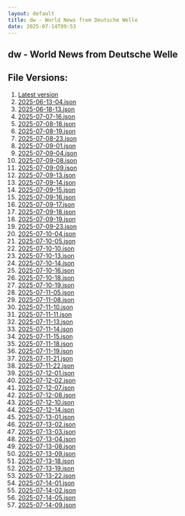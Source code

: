 ```yaml
---
layout: default
title: dw - World News from Deutsche Welle
date: 2025-07-14T09:53
---
```


## dw - World News from Deutsche Welle

<div id="data-chart"></div>
<div id="data-table"></div>
<script>
document.addEventListener('DOMContentLoaded', function(){
  document.getElementById('data-table').textContent = 'This source isn't supported for tables yet.';
});
</script>

## File Versions:
1. [Latest version](./latest.json)
2. [2025-06-13-04.json](./2025-06-13-04.json)
3. [2025-06-18-13.json](./2025-06-18-13.json)
4. [2025-07-07-16.json](./2025-07-07-16.json)
5. [2025-07-08-18.json](./2025-07-08-18.json)
6. [2025-07-08-19.json](./2025-07-08-19.json)
7. [2025-07-08-23.json](./2025-07-08-23.json)
8. [2025-07-09-01.json](./2025-07-09-01.json)
9. [2025-07-09-04.json](./2025-07-09-04.json)
10. [2025-07-09-08.json](./2025-07-09-08.json)
11. [2025-07-09-09.json](./2025-07-09-09.json)
12. [2025-07-09-13.json](./2025-07-09-13.json)
13. [2025-07-09-14.json](./2025-07-09-14.json)
14. [2025-07-09-15.json](./2025-07-09-15.json)
15. [2025-07-09-16.json](./2025-07-09-16.json)
16. [2025-07-09-17.json](./2025-07-09-17.json)
17. [2025-07-09-18.json](./2025-07-09-18.json)
18. [2025-07-09-19.json](./2025-07-09-19.json)
19. [2025-07-09-23.json](./2025-07-09-23.json)
20. [2025-07-10-04.json](./2025-07-10-04.json)
21. [2025-07-10-05.json](./2025-07-10-05.json)
22. [2025-07-10-10.json](./2025-07-10-10.json)
23. [2025-07-10-13.json](./2025-07-10-13.json)
24. [2025-07-10-14.json](./2025-07-10-14.json)
25. [2025-07-10-16.json](./2025-07-10-16.json)
26. [2025-07-10-18.json](./2025-07-10-18.json)
27. [2025-07-10-19.json](./2025-07-10-19.json)
28. [2025-07-11-05.json](./2025-07-11-05.json)
29. [2025-07-11-08.json](./2025-07-11-08.json)
30. [2025-07-11-10.json](./2025-07-11-10.json)
31. [2025-07-11-11.json](./2025-07-11-11.json)
32. [2025-07-11-13.json](./2025-07-11-13.json)
33. [2025-07-11-14.json](./2025-07-11-14.json)
34. [2025-07-11-15.json](./2025-07-11-15.json)
35. [2025-07-11-18.json](./2025-07-11-18.json)
36. [2025-07-11-19.json](./2025-07-11-19.json)
37. [2025-07-11-21.json](./2025-07-11-21.json)
38. [2025-07-11-22.json](./2025-07-11-22.json)
39. [2025-07-12-01.json](./2025-07-12-01.json)
40. [2025-07-12-02.json](./2025-07-12-02.json)
41. [2025-07-12-07.json](./2025-07-12-07.json)
42. [2025-07-12-08.json](./2025-07-12-08.json)
43. [2025-07-12-10.json](./2025-07-12-10.json)
44. [2025-07-12-14.json](./2025-07-12-14.json)
45. [2025-07-13-01.json](./2025-07-13-01.json)
46. [2025-07-13-02.json](./2025-07-13-02.json)
47. [2025-07-13-03.json](./2025-07-13-03.json)
48. [2025-07-13-04.json](./2025-07-13-04.json)
49. [2025-07-13-08.json](./2025-07-13-08.json)
50. [2025-07-13-09.json](./2025-07-13-09.json)
51. [2025-07-13-18.json](./2025-07-13-18.json)
52. [2025-07-13-19.json](./2025-07-13-19.json)
53. [2025-07-13-22.json](./2025-07-13-22.json)
54. [2025-07-14-01.json](./2025-07-14-01.json)
55. [2025-07-14-02.json](./2025-07-14-02.json)
56. [2025-07-14-05.json](./2025-07-14-05.json)
57. [2025-07-14-09.json](./2025-07-14-09.json)
